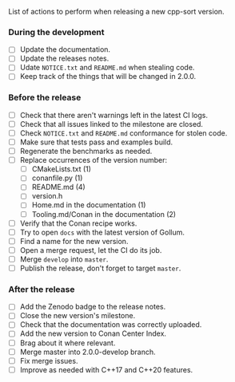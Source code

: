 List of actions to perform when releasing a new cpp-sort version.

### During the development

- [ ] Update the documentation.
- [ ] Update the releases notes.
- [ ] Udate `NOTICE.txt` and `README.md` when stealing code.
- [ ] Keep track of the things that will be changed in 2.0.0.

### Before the release

- [ ] Check that there aren't warnings left in the latest CI logs.
- [ ] Check that all issues linked to the milestone are closed.
- [ ] Check `NOTICE.txt` and `README.md` conformance for stolen code.
- [ ] Make sure that tests pass and examples build.
- [ ] Regenerate the benchmarks as needed.
- [ ] Replace occurrences of the version number:
  - [ ] CMakeLists.txt (1)
  - [ ] conanfile.py (1)
  - [ ] README.md (4)
  - [ ] version.h
  - [ ] Home.md in the documentation (1)
  - [ ] Tooling.md/Conan in the documentation (2)
- [ ] Verify that the Conan recipe works.
- [ ] Try to open `docs` with the latest version of Gollum.
- [ ] Find a name for the new version.
- [ ] Open a merge request, let the CI do its job.
- [ ] Merge `develop` into `master`.
- [ ] Publish the release, don't forget to target `master`.

### After the release

- [ ] Add the Zenodo badge to the release notes.
- [ ] Close the new version's milestone.
- [ ] Check that the documentation was correctly uploaded.
- [ ] Add the new version to Conan Center Index.
- [ ] Brag about it where relevant.
- [ ] Merge master into 2.0.0-develop branch.
- [ ] Fix merge issues.
- [ ] Improve as needed with C++17 and C++20 features.
